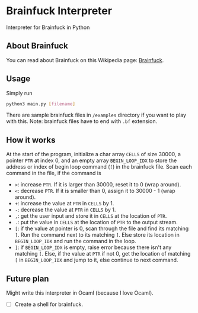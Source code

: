 # Brainfuck Interpreter

Interpreter for Brainfuck in Python

## About Brainfuck

You can read about Brainfuck on this Wikipedia page: [Brainfuck](https://en.wikipedia.org/wiki/Brainfuck).

## Usage

Simply run

```bash
python3 main.py [filename]
```

There are sample brainfuck files in `/examples` directory if you want to play with this.
Note: brainfuck files have to end with `.bf` extension.

## How it works

At the start of the program, initialize a char array `CELLS` of size 30000, a pointer
`PTR` at index 0, and an empty array `BEGIN_LOOP_IDX` to store the address or
index of begin loop command (`[`) in the brainfuck file. Scan each command in
the file, if the command is

- `>`: increase `PTR`. If it is larger than 30000, reset it to 0 (wrap around).
- `<`: decrease `PTR`. If it is smaller than 0, assign it to 30000 - 1 (wrap around).
- `+`: increase the value at `PTR` in `CELLS` by 1.
- `-`: decrease the value at `PTR` in `CELLS` by 1.
- `,`: get the user input and store it in `CELLS` at the location of `PTR`.
- `.`: put the value in `CELLS` at the location of `PTR` to the output stream.
- `[`: if the value at pointer is 0, scan through the file and find its matching
  `]`. Run the command next to its matching `]`. Else store its location in
  `BEGIN_LOOP_IDX` and run the command in the loop.
- `]`: if `BEGIN_LOOP_IDX` is empty, raise error because there isn't any matching
  `[`. Else, if the value at `PTR` if not 0, get the location of matching `[` in
  `BEGIN_LOOP_IDX` and jump to it, else continue to next command.

## Future plan

Might write this interpreter in Ocaml (because I love Ocaml).

- [ ] Create a shell for brainfuck.
